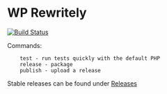 # WP Rewritely

[![Build Status](https://magnum.travis-ci.com/niteoweb/wprewritely.png?token=MFHqF1ZX1qpAAAur9Z9s&branch=master)](https://magnum.travis-ci.com/niteoweb/wprewritely)


Commands: 

        test - run tests quickly with the default PHP
        release - package
        publish - upload a release

Stable releases can be found under [Releases][1]


[1]: https://github.com/niteoweb/wprewritely/releases